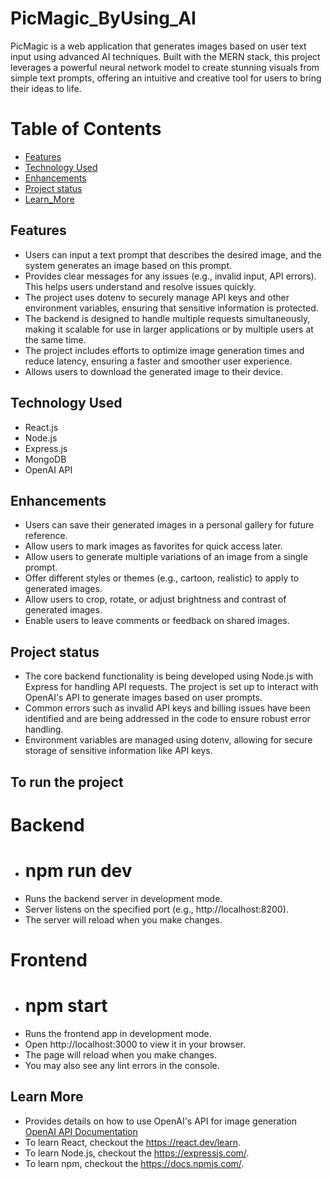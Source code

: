 # PicMagic_ByUsing_AI
PicMagic is a web application that generates images based on user text input using advanced AI techniques. 
Built with the MERN stack, this project leverages a powerful neural network model to create stunning visuals from simple text prompts, offering an intuitive and creative tool for users to bring their ideas to life.

# Table of Contents
- [Features](#feature)
- [Technology Used](#technology)
- [Enhancements](#enhancement)
- [Project status ](#project_status)
- [Learn_More](#source)

## Features
- Users can input a text prompt that describes the desired image, and the system generates an image based on this prompt.
- Provides clear messages for any issues (e.g., invalid input, API errors). This helps users understand and resolve issues quickly.
- The project uses dotenv to securely manage API keys and other environment variables, ensuring that sensitive information is protected.
- The backend is designed to handle multiple requests simultaneously, making it scalable for use in larger applications or by multiple users at the same time.
- The project includes efforts to optimize image generation times and reduce latency, ensuring a faster and smoother user experience.
- Allows users to download the generated image to their device.

## Technology Used
- React.js
- Node.js
- Express.js
- MongoDB
- OpenAI API

## Enhancements
- Users can save their generated images in a personal gallery for future reference.
- Allow users to mark images as favorites for quick access later.
- Allow users to generate multiple variations of an image from a single prompt.
- Offer different styles or themes (e.g., cartoon, realistic) to apply to generated images.
- Allow users to crop, rotate, or adjust brightness and contrast of generated images.
- Enable users to leave comments or feedback on shared images.

## Project status
- The core backend functionality is being developed using Node.js with Express for handling API requests. The project is set up to interact with OpenAI's API to generate images based on user prompts.
- Common errors such as invalid API keys and billing issues have been identified and are being addressed in the code to ensure robust error handling.
- Environment variables are managed using dotenv, allowing for secure storage of sensitive information like API keys.

## To run the project 
# Backend
- # npm run dev
- Runs the backend server in development mode.
- Server listens on the specified port (e.g., http://localhost:8200).
- The server will reload when you make changes.

# Frontend
- # npm start
- Runs the frontend app in development mode.
- Open http://localhost:3000 to view it in your browser.
- The page will reload when you make changes.
- You may also see any lint errors in the console.

## Learn More
- Provides details on how to use OpenAI's API for image generation [OpenAI API Documentation](https://platform.openai.com/docs/api-reference/images)
- To learn React, checkout the https://react.dev/learn.
- To learn Node.js, checkout the https://expressjs.com/.
- To learn npm, checkout the https://docs.npmjs.com/.









  
